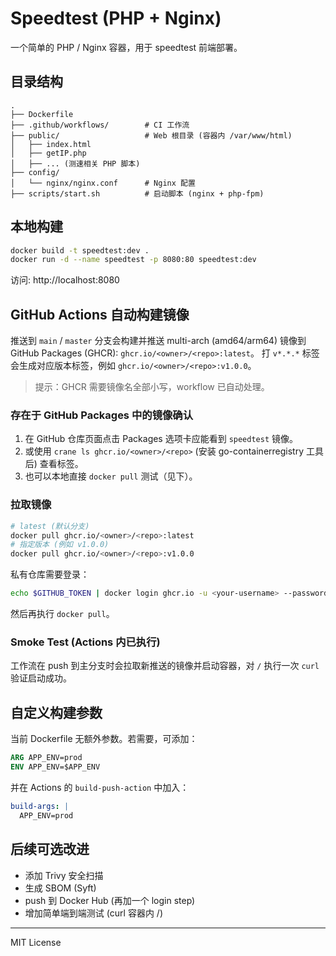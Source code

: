 # Speedtest (PHP + Nginx) 

一个简单的 PHP / Nginx 容器，用于 speedtest 前端部署。

## 目录结构
```
.
├── Dockerfile
├── .github/workflows/        # CI 工作流
├── public/                   # Web 根目录 (容器内 /var/www/html)
│   ├── index.html
│   ├── getIP.php
│   ├── ... (测速相关 PHP 脚本)
├── config/
│   └── nginx/nginx.conf      # Nginx 配置
├── scripts/start.sh          # 启动脚本 (nginx + php-fpm)
```

## 本地构建
```bash
docker build -t speedtest:dev .
docker run -d --name speedtest -p 8080:80 speedtest:dev
```
访问: http://localhost:8080

## GitHub Actions 自动构建镜像
推送到 `main` / `master` 分支会构建并推送 multi-arch (amd64/arm64) 镜像到 GitHub Packages (GHCR): `ghcr.io/<owner>/<repo>:latest`。
打 `v*.*.*` 标签会生成对应版本标签，例如 `ghcr.io/<owner>/<repo>:v1.0.0`。

> 提示：GHCR 需要镜像名全部小写，workflow 已自动处理。

### 存在于 GitHub Packages 中的镜像确认
1. 在 GitHub 仓库页面点击 Packages 选项卡应能看到 `speedtest` 镜像。
2. 或使用 `crane ls ghcr.io/<owner>/<repo>` (安装 go-containerregistry 工具后) 查看标签。
3. 也可以本地直接 `docker pull` 测试（见下）。

### 拉取镜像
```bash
# latest (默认分支) 
docker pull ghcr.io/<owner>/<repo>:latest
# 指定版本 (例如 v1.0.0)
docker pull ghcr.io/<owner>/<repo>:v1.0.0
```

私有仓库需要登录：
```bash
echo $GITHUB_TOKEN | docker login ghcr.io -u <your-username> --password-stdin
```
然后再执行 `docker pull`。

### Smoke Test (Actions 内已执行)
工作流在 push 到主分支时会拉取新推送的镜像并启动容器，对 `/` 执行一次 `curl` 验证启动成功。

## 自定义构建参数
当前 Dockerfile 无额外参数。若需要，可添加：
```dockerfile
ARG APP_ENV=prod
ENV APP_ENV=$APP_ENV
```
并在 Actions 的 `build-push-action` 中加入：
```yaml
build-args: |
  APP_ENV=prod
```

## 后续可选改进
- 添加 Trivy 安全扫描
- 生成 SBOM (Syft)
- push 到 Docker Hub (再加一个 login step)
- 增加简单端到端测试 (curl 容器内 /)

---
MIT License
